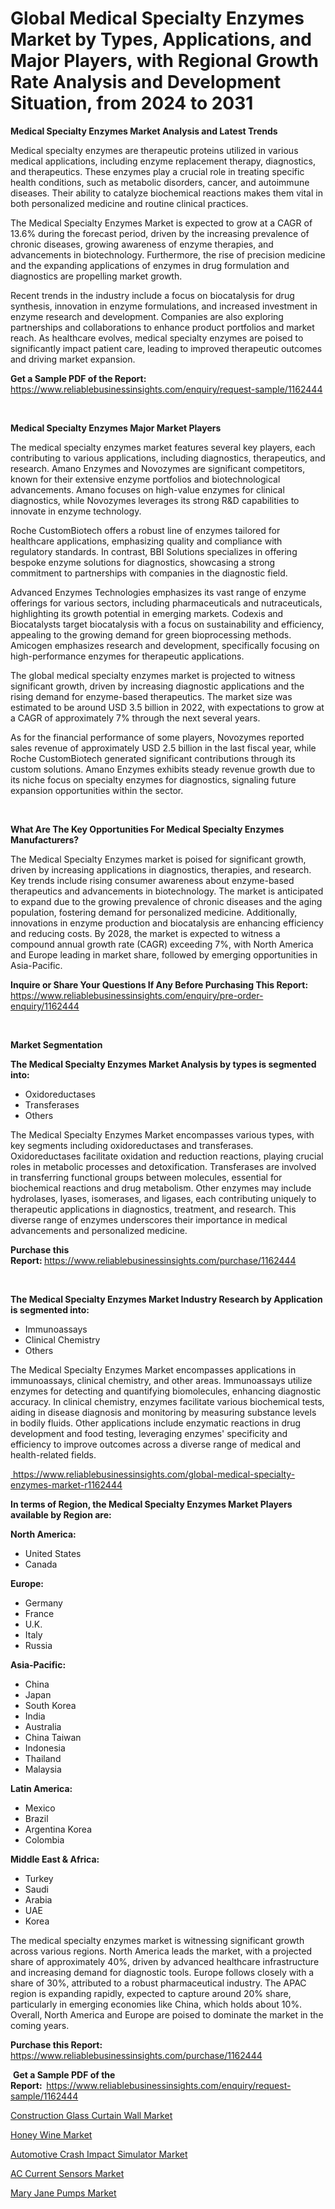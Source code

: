 <p><h1>Global Medical Specialty Enzymes Market by Types, Applications, and Major Players, with Regional Growth Rate Analysis and Development Situation, from 2024 to 2031</h1></p><p><strong>Medical Specialty Enzymes Market Analysis and Latest Trends</strong></p>
<p><p>Medical specialty enzymes are therapeutic proteins utilized in various medical applications, including enzyme replacement therapy, diagnostics, and therapeutics. These enzymes play a crucial role in treating specific health conditions, such as metabolic disorders, cancer, and autoimmune diseases. Their ability to catalyze biochemical reactions makes them vital in both personalized medicine and routine clinical practices.</p><p>The Medical Specialty Enzymes Market is expected to grow at a CAGR of 13.6% during the forecast period, driven by the increasing prevalence of chronic diseases, growing awareness of enzyme therapies, and advancements in biotechnology. Furthermore, the rise of precision medicine and the expanding applications of enzymes in drug formulation and diagnostics are propelling market growth.</p><p>Recent trends in the industry include a focus on biocatalysis for drug synthesis, innovation in enzyme formulations, and increased investment in enzyme research and development. Companies are also exploring partnerships and collaborations to enhance product portfolios and market reach. As healthcare evolves, medical specialty enzymes are poised to significantly impact patient care, leading to improved therapeutic outcomes and driving market expansion.</p></p>
<p><strong>Get a Sample PDF of the Report:&nbsp;</strong> <a href="https://www.reliablebusinessinsights.com/enquiry/request-sample/1162444?utm_campaign=75&utm_medium=2&utm_source=Github&utm_content=ia&utm_term=29092024&utm_id=medical-specialty-enzymes">https://www.reliablebusinessinsights.com/enquiry/request-sample/1162444</a></p>
<p>&nbsp;</p>
<p><strong>Medical Specialty Enzymes Major Market Players</strong></p>
<p><p>The medical specialty enzymes market features several key players, each contributing to various applications, including diagnostics, therapeutics, and research. Amano Enzymes and Novozymes are significant competitors, known for their extensive enzyme portfolios and biotechnological advancements. Amano focuses on high-value enzymes for clinical diagnostics, while Novozymes leverages its strong R&D capabilities to innovate in enzyme technology.</p><p>Roche CustomBiotech offers a robust line of enzymes tailored for healthcare applications, emphasizing quality and compliance with regulatory standards. In contrast, BBI Solutions specializes in offering bespoke enzyme solutions for diagnostics, showcasing a strong commitment to partnerships with companies in the diagnostic field.</p><p>Advanced Enzymes Technologies emphasizes its vast range of enzyme offerings for various sectors, including pharmaceuticals and nutraceuticals, highlighting its growth potential in emerging markets. Codexis and Biocatalysts target biocatalysis with a focus on sustainability and efficiency, appealing to the growing demand for green bioprocessing methods. Amicogen emphasizes research and development, specifically focusing on high-performance enzymes for therapeutic applications.</p><p>The global medical specialty enzymes market is projected to witness significant growth, driven by increasing diagnostic applications and the rising demand for enzyme-based therapeutics. The market size was estimated to be around USD 3.5 billion in 2022, with expectations to grow at a CAGR of approximately 7% through the next several years.</p><p>As for the financial performance of some players, Novozymes reported sales revenue of approximately USD 2.5 billion in the last fiscal year, while Roche CustomBiotech generated significant contributions through its custom solutions. Amano Enzymes exhibits steady revenue growth due to its niche focus on specialty enzymes for diagnostics, signaling future expansion opportunities within the sector.</p></p>
<p>&nbsp;</p>
<p><strong>What Are The Key Opportunities For Medical Specialty Enzymes Manufacturers?</strong></p>
<p><p>The Medical Specialty Enzymes market is poised for significant growth, driven by increasing applications in diagnostics, therapies, and research. Key trends include rising consumer awareness about enzyme-based therapeutics and advancements in biotechnology. The market is anticipated to expand due to the growing prevalence of chronic diseases and the aging population, fostering demand for personalized medicine. Additionally, innovations in enzyme production and biocatalysis are enhancing efficiency and reducing costs. By 2028, the market is expected to witness a compound annual growth rate (CAGR) exceeding 7%, with North America and Europe leading in market share, followed by emerging opportunities in Asia-Pacific.</p></p>
<p><strong>Inquire or Share Your Questions If Any Before Purchasing This Report:</strong> <a href="https://www.reliablebusinessinsights.com/enquiry/pre-order-enquiry/1162444?utm_campaign=75&utm_medium=2&utm_source=Github&utm_content=ia&utm_term=29092024&utm_id=medical-specialty-enzymes">https://www.reliablebusinessinsights.com/enquiry/pre-order-enquiry/1162444</a></p>
<p>&nbsp;</p>
<p><strong>Market Segmentation</strong></p>
<p><strong>The Medical Specialty Enzymes Market Analysis by types is segmented into:</strong></p>
<p><ul><li>Oxidoreductases</li><li>Transferases</li><li>Others</li></ul></p>
<p><p>The Medical Specialty Enzymes Market encompasses various types, with key segments including oxidoreductases and transferases. Oxidoreductases facilitate oxidation and reduction reactions, playing crucial roles in metabolic processes and detoxification. Transferases are involved in transferring functional groups between molecules, essential for biochemical reactions and drug metabolism. Other enzymes may include hydrolases, lyases, isomerases, and ligases, each contributing uniquely to therapeutic applications in diagnostics, treatment, and research. This diverse range of enzymes underscores their importance in medical advancements and personalized medicine.</p></p>
<p><strong>Purchase this Report:&nbsp;</strong><a href="https://www.reliablebusinessinsights.com/purchase/1162444?utm_campaign=75&utm_medium=2&utm_source=Github&utm_content=ia&utm_term=29092024&utm_id=medical-specialty-enzymes">https://www.reliablebusinessinsights.com/purchase/1162444</a></p>
<p>&nbsp;</p>
<p><strong>The Medical Specialty Enzymes Market Industry Research by Application is segmented into:</strong></p>
<p><ul><li>Immunoassays</li><li>Clinical Chemistry</li><li>Others</li></ul></p>
<p><p>The Medical Specialty Enzymes Market encompasses applications in immunoassays, clinical chemistry, and other areas. Immunoassays utilize enzymes for detecting and quantifying biomolecules, enhancing diagnostic accuracy. In clinical chemistry, enzymes facilitate various biochemical tests, aiding in disease diagnosis and monitoring by measuring substance levels in bodily fluids. Other applications include enzymatic reactions in drug development and food testing, leveraging enzymes' specificity and efficiency to improve outcomes across a diverse range of medical and health-related fields.</p></p>
<p><a href="https://www.reliablebusinessinsights.com/global-medical-specialty-enzymes-market-r1162444?utm_campaign=75&utm_medium=2&utm_source=Github&utm_content=ia&utm_term=29092024&utm_id=medical-specialty-enzymes">&nbsp;https://www.reliablebusinessinsights.com/global-medical-specialty-enzymes-market-r1162444</a></p>
<p><strong>In terms of Region, the Medical Specialty Enzymes Market Players available by Region are:</strong></p>
<p>
    <p> <strong> North America: </strong>
        <ul>
            <li>United States</li>
            <li>Canada</li>
        </ul>
        </p> 
    <p> <strong> Europe: </strong>
        <ul>
            <li>Germany</li>
            <li>France</li>
            <li>U.K.</li>
            <li>Italy</li>
            <li>Russia</li>
        </ul>
        </p> 
    <p> <strong> Asia-Pacific: </strong>
        <ul>
            <li>China</li>
            <li>Japan</li>
            <li>South Korea</li>
            <li>India</li>
            <li>Australia</li>
            <li>China Taiwan</li>
            <li>Indonesia</li>
            <li>Thailand</li>
            <li>Malaysia</li>
        </ul>
        </p> 
    <p> <strong> Latin America: </strong>
        <ul>
            <li>Mexico</li>
            <li>Brazil</li>
            <li>Argentina Korea</li>
            <li>Colombia</li>
        </ul>
        </p> 
    <p> <strong> Middle East & Africa: </strong>
        <ul>
            <li>Turkey</li>
            <li>Saudi</li>
            <li>Arabia</li>
            <li>UAE</li>
            <li>Korea</li>
        </ul>
    </p>
    </p>
<p><p>The medical specialty enzymes market is witnessing significant growth across various regions. North America leads the market, with a projected share of approximately 40%, driven by advanced healthcare infrastructure and increasing demand for diagnostic tools. Europe follows closely with a share of 30%, attributed to a robust pharmaceutical industry. The APAC region is expanding rapidly, expected to capture around 20% share, particularly in emerging economies like China, which holds about 10%. Overall, North America and Europe are poised to dominate the market in the coming years.</p></p>
<p><strong>Purchase this Report: </strong><a href="https://www.reliablebusinessinsights.com/purchase/1162444?utm_campaign=75&utm_medium=2&utm_source=Github&utm_content=ia&utm_term=29092024&utm_id=medical-specialty-enzymes">https://www.reliablebusinessinsights.com/purchase/1162444</a></p>
<p>&nbsp;<strong>Get a Sample PDF of the Report:&nbsp;&nbsp;</strong><a href="https://www.reliablebusinessinsights.com/enquiry/request-sample/1162444?utm_campaign=75&utm_medium=2&utm_source=Github&utm_content=ia&utm_term=29092024&utm_id=medical-specialty-enzymes">https://www.reliablebusinessinsights.com/enquiry/request-sample/1162444</a></p>
<p><strong></strong></p>
<p><p><a href="https://github.com/AlesiaDushku574/Market-Research-Report-List-1/blob/main/construction-glass-curtain-wall-market.md?utm_campaign=75&utm_medium=2&utm_source=Github&utm_content=ia&utm_term=29092024&utm_id=medical-specialty-enzymes">Construction Glass Curtain Wall Market</a></p><p><a href="https://www.linkedin.com/pulse/global-honey-wine-market-trends-forecasts-strategic-analysis-2024-bww2c?utm_campaign=75&utm_medium=2&utm_source=Github&utm_content=ia&utm_term=29092024&utm_id=medical-specialty-enzymes">Honey Wine Market</a></p><p><a href="https://github.com/CarolLPettway/Market-Research-Report-List-1/blob/main/automotive-crash-impact-simulator-market.md?utm_campaign=75&utm_medium=2&utm_source=Github&utm_content=ia&utm_term=29092024&utm_id=medical-specialty-enzymes">Automotive Crash Impact Simulator Market</a></p><p><a href="https://issuu.com/reportprime-2/docs/ac-current-sensors-market-size-2030_6a2fa63cb5e8dd?utm_campaign=75&utm_medium=2&utm_source=Github&utm_content=ia&utm_term=29092024&utm_id=medical-specialty-enzymes">AC Current Sensors Market</a></p><p><a href="https://www.linkedin.com/pulse/global-mary-jane-pumps-industry-analysis-report-market-zx5nc?utm_campaign=75&utm_medium=2&utm_source=Github&utm_content=ia&utm_term=29092024&utm_id=medical-specialty-enzymes">Mary Jane Pumps Market</a></p></p>